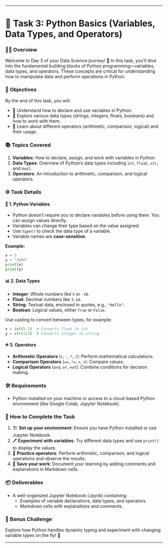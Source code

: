 ---

# 🐍 **Task 3: Python Basics (Variables, Data Types, and Operators)**

### 👩‍💻 **Overview**
Welcome to Day 3 of your Data Science journey! 🎉 In this task, you'll dive into the fundamental building blocks of Python programming—variables, data types, and operators. These concepts are critical for understanding how to manipulate data and perform operations in Python.

### 🌟 **Objectives**
By the end of this task, you will:
- 📌 Understand how to declare and use variables in Python.
- 🎯 Explore various data types (strings, integers, floats, booleans) and how to work with them.
- 🧮 Learn about different operators (arithmetic, comparison, logical) and their usage.
  
### 📚 **Topics Covered**
1. **Variables**: How to declare, assign, and work with variables in Python.
2. **Data Types**: Overview of Python’s data types including `int`, `float`, `str`, and `bool`.
3. **Operators**: An introduction to arithmetic, comparison, and logical operators.
   
### ⚙️ **Task Details**

#### 📝 1. **Python Variables**
- Python doesn’t require you to declare variables before using them. You can assign values directly.
- Variables can change their type based on the value assigned.
- Use `type()` to check the data type of a variable.
- Variable names are **case-sensitive**.

**Example:**
```python
x = 5
y = "John"
print(x)
print(y)
```

#### 📊 2. **Data Types**
- **Integer**: Whole numbers like `5` or `-10`.
- **Float**: Decimal numbers like `3.14`.
- **String**: Textual data, enclosed in quotes, e.g., `"Hello"`.
- **Boolean**: Logical values, either `True` or `False`.

Use casting to convert between types, for example:
```python
x = int(5.5)  # Converts float to int
y = str(123)  # Converts integer to string
```

#### ➕ 3. **Operators**
- **Arithmetic Operators** (`+`, `-`, `*`, `/`): Perform mathematical calculations.
- **Comparison Operators** (`==`, `!=`, `<`, `>`): Compare values.
- **Logical Operators** (`and`, `or`, `not`): Combine conditions for decision making.

### 🛠️ **Requirements**
- Python installed on your machine or access to a cloud-based Python environment (like Google Colab, Jupyter Notebook).
  
### 🔑 **How to Complete the Task**
1. 🏗️ **Set up your environment**: Ensure you have Python installed or use Jupyter Notebook.
2. 🖊️ **Experiment with variables**: Try different data types and use `print()` to display the values.
3. 🎯 **Practice operators**: Perform arithmetic, comparison, and logical operations and observe the results.
4. 💾 **Save your work**: Document your learning by adding comments and explanations in Markdown cells.

### 📦 **Deliverables**
- A well-organized Jupyter Notebook (.ipynb) containing:
  - Examples of variable declarations, data types, and operators.
  - Markdown cells with explanations and comments.
  
### 🚀 **Bonus Challenge**
Explore how Python handles dynamic typing and experiment with changing variable types on the fly! 🎉

---
